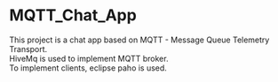 # MQTT_Chat_App
This project is a chat app based on MQTT - Message Queue Telemetry Transport.
<br />
HiveMq is used to implement MQTT broker.
<br />
To implement clients, eclipse paho is used.
<br />
